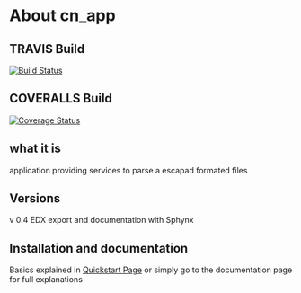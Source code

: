 # About cn_app

## TRAVIS Build
[![Build Status](https://travis-ci.org/CelestineSauvage/cn_app.svg?branch=formulaire)](https://travis-ci.org/CelestineSauvage/cn_app)

## COVERALLS Build
[![Coverage Status](https://coveralls.io/repos/github/CelestineSauvage/cn_app/badge.svg?branch=parserGiftTest)](https://coveralls.io/github/CelestineSauvage/cn_app?branch=parserGiftTest)

## what it is
application providing services to parse a escapad formated files

## Versions
v 0.4 EDX export and documentation with Sphynx


## Installation and documentation

Basics explained in [Quickstart Page](documentation/usage.md) or simply go to the documentation page for full explanations
